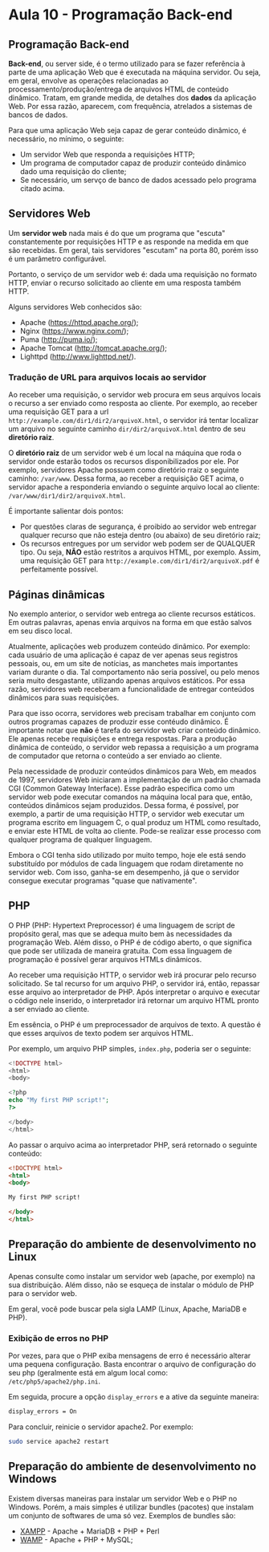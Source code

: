 # Aula 10 - Programação Back-end

## Programação Back-end

**Back-end**, ou server side, é o termo utilizado para se fazer referência à
parte de uma
aplicação Web que é executada na máquina servidor. Ou seja, em geral, envolve 
as operações relacionadas ao processamento/produção/entrega de arquivos HTML de conteúdo
dinâmico. Tratam, em grande medida, de detalhes dos **dados** da aplicação Web.
Por essa razão, aparecem, com frequência, atrelados a sistemas de bancos de
dados.

Para que uma aplicação Web seja capaz de gerar conteúdo dinâmico, é necessário,
no mínimo, o seguinte:

* Um servidor Web que responda a requisições HTTP;
* Um programa de computador capaz de produzir conteúdo dinâmico dado uma
  requisição do cliente;
* Se necessário, um servço de banco de dados acessado pelo programa citado
  acima.

## Servidores Web

Um **servidor web** nada mais é do que um programa que "escuta" constantemente
por requisições HTTP e as responde na medida em que são recebidas. Em geral,
tais servidores "escutam" na porta 80, porém isso é um parâmetro configurável.

Portanto, o serviço de um servidor web é: dada uma requisição no formato HTTP,
enviar o recurso solicitado ao cliente em uma resposta também HTTP.

Alguns servidores Web conhecidos são: 
* Apache (https://httpd.apache.org/);
* Nginx (https://www.nginx.com/);
* Puma (http://puma.io/);
* Apache Tomcat (http://tomcat.apache.org/);
* Lighttpd (http://www.lighttpd.net/).

### Tradução de URL para arquivos locais ao servidor

Ao receber uma requisição, o servidor web procura em seus arquivos locais o
recurso a ser enviado como resposta ao cliente. Por exemplo, ao receber uma
requisição GET para a url `http://example.com/dir1/dir2/arquivoX.html`, o
servidor irá tentar localizar um arquivo no seguinte caminho
`dir/dir2/arquivoX.html` dentro de seu **diretório raiz**.

O **diretório raiz** de um servidor web é um local na máquina que roda o servidor
onde estarão todos os recursos disponibilizados por ele. Por exemplo, servidores
Apache possuem como diretório rraiz o seguinte caminho: `/var/www`. Dessa forma,
ao receber a requisição GET acima, o servidor apache a responderia enviando o
seguinte arquivo local ao cliente: `/var/www/dir1/dir2/arquivoX.html`.

É importante salientar dois pontos:

* Por questões claras de segurança, é proibido ao servidor web entregar
  qualquer recurso que não esteja dentro (ou abaixo) de seu diretório raiz;
* Os recursos entregues por um servidor web podem ser de QUALQUER tipo. Ou seja,
  **NÃO** estão restritos a arquivos HTML, por exemplo. Assim, uma requisição
GET para `http://example.com/dir1/dir2/arquivoX.pdf` é perfeitamente possível.

## Páginas dinâmicas

No exemplo anterior, o servidor web entrega ao cliente recursos estáticos. Em
outras palavras, apenas envia arquivos na forma em que estão salvos em seu disco
local.

Atualmente, aplicações web produzem conteúdo dinâmico. Por exemplo: cada usuário
de uma aplicação é capaz de ver apenas seus registros pessoais, ou, em um site
de notícias, as manchetes mais importantes variam durante o dia. Tal
comportamento não seria possível, ou pelo menos seria muito desgastante,
utilizando apenas arquivos estáticos. Por essa razão, servidores web receberam a
funcionalidade de entregar conteúdos dinâmicos para suas requisições.

Para que isso ocorra, servidores web precisam trabalhar em conjunto com outros
programas capazes de produzir esse contéudo dinâmico. É importante notar que
**não** é tarefa do servidor web criar conteúdo dinâmico. Ele apenas recebe
requisições e entrega respostas. Para a produção dinâmica de conteúdo, o
servidor web repassa a requisição a um programa de computador que retorna o
conteúdo a ser enviado ao cliente.

Pela necessidade de produzir conteúdos dinâmicos para Web, em meados de 1997,
servidores Web iniciaram a implementação de um padrão chamada CGI (Common
Gateway Interface). Esse padrão especifica como um servidor web pode executar
comandos na máquina local para que, então, conteúdos dinâmicos sejam produzidos.
Dessa forma, é possível, por exemplo, a partir de uma requisição HTTP, o
servidor web executar um programa escrito em linguagem C, o qual produz um HTML
como resultado, e enviar este HTML de volta ao cliente. Pode-se realizar esse
processo com qualquer programa de qualquer linguagem.

Embora o CGI tenha sido utilizado por muito tempo, hoje ele está sendo
substituído por módulos de cada linguagem que rodam diretamente no servidor web.
Com isso, ganha-se em desempenho, já que o servidor consegue executar programas
"quase que nativamente".

## PHP

O PHP (PHP: Hypertext Preprocessor) é uma linguagem de script de propósito
geral, mas que se adequa muito bem às necessidades da programação Web. Além
disso, o PHP é de código aberto, o que significa que pode ser utilizada de
maneira gratuita. Com essa linguagem de programação é possível gerar arquivos
HTMLs dinâmicos.

Ao receber uma requisição HTTP, o servidor web irá procurar pelo recurso
solicitado. Se tal recurso for um arquivo PHP, o servidor irá, então, repassar
esse arquivo ao interpretador de PHP. Após interpretar o arquivo e executar o
código nele inserido, o interpretador irá retornar um arquivo HTML pronto a ser
enviado ao cliente.

Em essência, o PHP é um preprocessador de arquivos de texto. A questão é que
esses arquivos de texto podem ser arquivos HTML.

Por exemplo, um arquivo PHP simples, `index.php`, poderia ser o seguinte:

```php
<!DOCTYPE html>
<html>
<body>

<?php
echo "My first PHP script!";
?>

</body>
</html>
```

Ao passar o arquivo acima ao interpretador PHP, será retornado o seguinte
conteúdo:

```html
<!DOCTYPE html>
<html>
<body>

My first PHP script!

</body>
</html>
```

## Preparação do ambiente de desenvolvimento no Linux

Apenas consulte como instalar um servidor web (apache, por exemplo)
na sua distribuição. Além disso, não se esqueça de instalar o módulo
de PHP para o servidor web.

Em geral, você pode buscar pela sigla LAMP (Linux, Apache, MariaDB e PHP).

### Exibição de erros no PHP

Por vezes, para que o PHP exiba mensagens de erro é necessário alterar uma pequena
configuração. Basta encontrar o arquivo de configuração do seu php (geralmente está em algum local como: `/etc/php5/apache2/php.ini`.

Em seguida, procure a opção `display_errors` e a ative da seguinte maneira:

```bash
display_errors = On
```

Para concluir, reinicie o servidor apache2. Por exemplo:

```bash
sudo service apache2 restart
```

## Preparação do ambiente de desenvolvimento no Windows

Existem diversas maneiras para instalar um servidor Web e o PHP no Windows. Porém, a mais simples é utilizar
bundles (pacotes) que instalam um conjunto de softwares de uma só
vez. Exemplos de bundles são:

* [XAMPP](https://www.apachefriends.org/index.html) - Apache + MariaDB + PHP + Perl 
* [WAMP](http://www.wampserver.com/en/) - Apache + PHP + MySQL;
